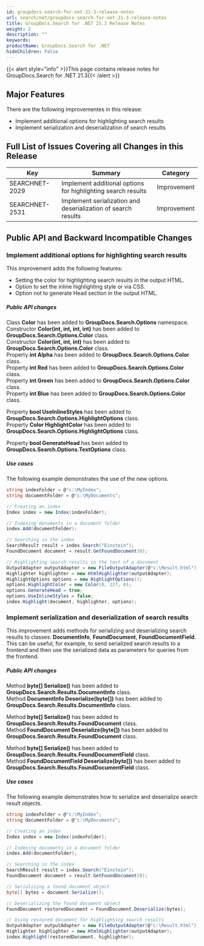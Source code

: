 ```yaml
---
id: groupdocs-search-for-net-21-3-release-notes
url: search/net/groupdocs-search-for-net-21-3-release-notes
title: GroupDocs.Search for .NET 21.3 Release Notes
weight: 2
description: ""
keywords: 
productName: GroupDocs.Search for .NET
hideChildren: False
---
```


{{< alert style="info" >}}This page contains release notes for GroupDocs.Search for .NET 21.3{{< /alert >}}

## Major Features

There are the following improvementes in this release:

- Implement additional options for highlighting search results
- Implement serialization and deserialization of search results

## Full List of Issues Covering all Changes in this Release

| Key | Summary | Category |
| --- | --- | --- |
| SEARCHNET-2029 | Implement additional options for highlighting search results | Improvement |
| SEARCHNET-2531 | Implement serialization and deserialization of search results | Improvement |

## Public API and Backward Incompatible Changes

### Implement additional options for highlighting search results

This improvement adds the following features:
- Setting the color for highlighting search results in the output HTML.
- Option to set the inline highlighting style or via CSS.
- Option not to generate Head section in the output HTML.

##### Public API changes

Class **Color** has been added to **GroupDocs.Search.Options** namespace.  
Constructor **Color(int, int, int, int)** has been added to **GroupDocs.Search.Options.Color** class.  
Constructor **Color(int, int, int)** has been added to **GroupDocs.Search.Options.Color** class.  
Property **int Alpha** has been added to **GroupDocs.Search.Options.Color** class.  
Property **int Red** has been added to **GroupDocs.Search.Options.Color** class.  
Property **int Green** has been added to **GroupDocs.Search.Options.Color** class.  
Property **int Blue** has been added to **GroupDocs.Search.Options.Color** class.

Property **bool UseInlineStyles** has been added to **GroupDocs.Search.Options.HighlightOptions** class.  
Property **Color HighlightColor** has been added to **GroupDocs.Search.Options.HighlightOptions** class.

Property **bool GenerateHead** has been added to **GroupDocs.Search.Options.TextOptions** class.

##### Use cases

The following example demonstrates the use of the new options.

```csharp
string indexFolder = @"c:\MyIndex";
string documentFolder = @"c:\MyDocuments";

// Creating an index
Index index = new Index(indexFolder);

// Indexing documents in a document folder
index.Add(documentFolder);

// Searching in the index
SearchResult result = index.Search("Einstein");
FoundDocument document = result.GetFoundDocument(0);

// Highlighting search results in the text of a document
OutputAdapter outputAdapter = new FileOutputAdapter(@"c:\Result.html");
Highlighter highlighter = new HtmlHighlighter(outputAdapter);
HighlightOptions options = new HighlightOptions();
options.HighlightColor = new Color(0, 127, 0);
options.GenerateHead = true;
options.UseInlineStyles = false;
index.Highlight(document, highlighter, options);
```

### Implement serialization and deserialization of search results

This improvement adds methods for serializing and deserializing search results to classes: **DocumentInfo**, **FoundDocument**, **FoundDocumentField**.
This can be useful, for example, to send serialized search results to a frontend and then use the serialized data as parameters for queries from the frontend.

##### Public API changes

Method **byte[] Serialize()** has been added to **GroupDocs.Search.Results.DocumentInfo** class.  
Method **DocumentInfo Deserialize(byte[])** has been added to **GroupDocs.Search.Results.DocumentInfo** class.

Method **byte[] Serialize()** has been added to **GroupDocs.Search.Results.FoundDocument** class.  
Method **FoundDocument Deserialize(byte[])** has been added to **GroupDocs.Search.Results.FoundDocument** class.

Method **byte[] Serialize()** has been added to **GroupDocs.Search.Results.FoundDocumentField** class.  
Method **FoundDocumentField Deserialize(byte[])** has been added to **GroupDocs.Search.Results.FoundDocumentField** class.

##### Use cases

The following example demonstrates how to serialize and deserialize search result objects.

```csharp
string indexFolder = @"c:\MyIndex";
string documentFolder = @"c:\MyDocuments";

// Creating an index
Index index = new Index(indexFolder);

// Indexing documents in a document folder
index.Add(documentFolder);

// Searching in the index
SearchResult result = index.Search("Einstein");
FoundDocument document = result.GetFoundDocument(0);

// Serializing a found document object
byte[] bytes = document.Serialize();

// Deserializing the found document object
FoundDocument restoredDocument = FoundDocument.Deserialize(bytes);

// Using restored document for highlighting search results
OutputAdapter outputAdapter = new FileOutputAdapter(@"c:\Result.html");
Highlighter highlighter = new HtmlHighlighter(outputAdapter);
index.Highlight(restoredDocument, highlighter);
```

